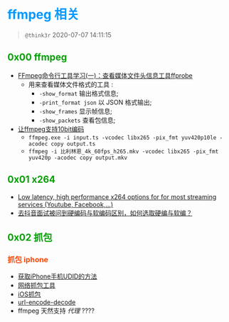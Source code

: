 # <font color=#0099ff> **ffmpeg 相关** </font>

> `@think3r` 2020-07-07 14:11:15

## <font color=#009A000> 0x00 ffmpeg </font>

- [FFmpeg命令行工具学习(一)：查看媒体文件头信息工具ffprobe](https://www.cnblogs.com/renhui/p/9209664.html)
  - 用来查看媒体文件格式的工具 :
    - `-show_format`  输出格式信息;
    - `-print_format json` 以 JSON 格式输出;
    - `-show_frames` 显示帧信息;
    - `-show_packets` 查看包信息;
- [让ffmpeg支持10bit编码](https://www.cnblogs.com/koder/p/7851387.html)
  - `ffmpeg.exe -i input.ts -vcodec libx265 -pix_fmt yuv420p10le -acodec copy output.ts`
  - `ffmpeg -i 比利林恩_4k_60fps_h265.mkv -vcodec libx265 -pix_fmt yuv420p -acodec copy output.mkv`

## <font color=#009A000> 0x01 x264 </font>

- [Low latency, high performance x264 options for for most streaming services (Youtube, Facebook,...)](https://obsproject.com/forum/resources/low-latency-high-performance-x264-options-for-for-most-streaming-services-youtube-facebook.726/)
- [去抖音面试被问到硬编码与软编码区别，如何选取硬编与软编？](https://my.oschina.net/u/4338729/blog/3399299)

## <font color=#009A000> 0x02 抓包 </font>

### <font color=#FF4500> 抓包 iphone </font>

- [获取iPhone手机UDID的方法](https://www.jianshu.com/p/d36943527ad0)
- [网络抓包工具](https://www.jianshu.com/p/98f16d6b8f5f)
- [iOS抓包](https://www.jianshu.com/p/e4165e8149ec)
- [url-encode-decode](https://tool.chinaz.com/tools/urlencode.aspx)
- ffmpeg 天然支持 *代理* ????

